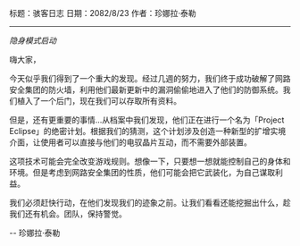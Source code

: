 标题：骇客日志
日期：2082/8/23
作者：珍娜拉·泰勒

---

_隐身模式启动_

嗨大家，

今天似乎我们得到了一个重大的发现。经过几週的努力，我们终于成功破解了网路安全集团的防火墙，利用他们最新更新中的漏洞偷偷地进入了他们的防御系统。我们植入了一个后门，现在我们可以存取所有资料。

但是，还有更重要的事情...从档案中我们发现，他们正在进行一个名为「Project Eclipse」的绝密计划。根据我们的猜测，这个计划涉及创造一种新型的扩增实境介面，让使用者可以直接与他们的电驭晶片互动，而不需要外部装置。

这项技术可能会完全改变游戏规则。想像一下，只要想一想就能控制自己的身体和环境。但是考虑到网路安全集团的性质，他们可能会把它武装化，为自己谋取利益。

我们必须赶快行动，在他们发现我们的迹象之前。让我们看看还能挖掘出什么，趁我们还有机会。团队，保持警觉。

-- 珍娜拉·泰勒
